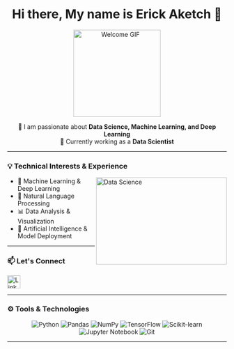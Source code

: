 <h1 align="center">Hi there, My name is Erick Aketch 👋</h1>

<p align="center">
  <img src="https://media.giphy.com/media/26tn33aiTi1jkl6H6/giphy.gif" width="200" height="200" alt="Welcome GIF"/>
</p>

<p align="center">
👀 I am passionate about <strong>Data Science, Machine Learning, and Deep Learning</strong> <br />
🌱 Currently working as a <strong>Data Scientist</strong>
</p>

---

### 💡 Technical Interests & Experience

<img align="right" src="https://media.giphy.com/media/3o7TKP0jzRbTKFhCBO/giphy.gif" width="300" height="200" alt="Data Science">

- 🤖 Machine Learning & Deep Learning  
- 🧠 Natural Language Processing  
- 📊 Data Analysis & Visualization  
- 🤖 Artificial Intelligence & Model Deployment  

---

### 📫 Let's Connect

<a href="https://www.linkedin.com/in/erick-aketch-28a838199/">
  <img src="https://img.icons8.com/fluent/48/000000/linkedin.png" alt="LinkedIn" width="30"/>
</a>

---

### ⚙️ Tools & Technologies

<p align="center">
  <img src="https://img.icons8.com/color/48/000000/python.png" alt="Python"/>
  <img src="https://img.icons8.com/color/48/000000/pandas.png" alt="Pandas"/>
  <img src="https://img.icons8.com/color/48/000000/numpy.png" alt="NumPy"/>
  <img src="https://img.icons8.com/color/48/000000/tensorflow.png" alt="TensorFlow"/>
  <img src="https://img.icons8.com/color/48/000000/scikit-learn.png" alt="Scikit-learn"/>
  <img src="https://img.icons8.com/color/48/000000/jupyter.png" alt="Jupyter Notebook"/>
  <img src="https://img.icons8.com/color/48/000000/git.png" alt="Git"/>
</p>

---

<!-- Optional GitHub Stats -->
<!--
![Erick's GitHub Stats](https://github-readme-stats.vercel.app/api?username=your-github-username&show_icons=true&theme=tokyonight)
![Top Langs](https://github-readme-stats.vercel.app/api/top-langs/?username=your-github-username&layout=compact)
-->



